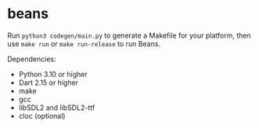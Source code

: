 # beans

Run `python3 codegen/main.py` to generate a Makefile for your platform, then use `make run` or `make run-release` to run Beans.

Dependencies:
- Python 3.10 or higher
- Dart 2.15 or higher
- make
- gcc
- libSDL2 and libSDL2-ttf
- cloc (optional)